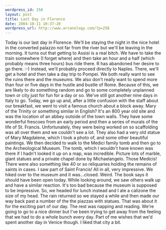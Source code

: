 ```yaml
--- 
wordpress_id: 258
layout: post
title: Last Day in Florence
date: 2004-10-11 10:37:20
wordpress_url: http://www.arcanology.com/?p=258
---
```

Today is our last day in Florence. We'll be staying the night in the nice hotel in the converted palazzo not far from the river but we'll be leaving in the morning. It turns out that getting to Assisi is a real bitch. We have to take the train somewhere (I forget where) and then take an hour and a half (which probably means three hours) bus ride there. R has abandoned her desire to go there. :-) Instead, we'll probably proceed directly to Naples. There, we'll get a hotel and then take a day trip to Pompei. We both really want to see the ruins there and the museums. We also don't really want to spend more than four or five days in the hustle and bustle of Rome. Because of this, we are likely to do something random and go to some completely unplanned town or city just for fun for a day or so. We've still got another nine days in Italy to go. Today, we go up and, after a little confusion with the staff about our breakfast, we went to visit a famous church about a block away. Mary of the Trinity or something similar in English? It's an 800 year old site and was the location of an abbey outside of the town walls. They have some wonderful frescoes from an early period and then a series of murals of the life of St. Francis. Unfortunately, they were being worked on so scaffolding was all over them and we couldn't see a lot. They also had a very old statue of Mary Magdalene, which I took a photo of, and some other beautiful paintings. We then decided to walk to the Medici family tomb and then go to the Archeological Museum. The tomb, which I wouldn't have known was there if I hadn't looked it up on a map, was incredible. Picture lots of marble, giant statues and a private chapel done by Michaelangelo. Those Medicis! There were also something like 40 or so reliquaries holding the remains of saints in cases. I saw part of Saint Francis! All in all, very impressive. We hiked over to the museum and it was...closed. Weird. The book says it should have been open today. While looking around, we saw others walk up and have a similar reaction. It's too bad because the museum is supposed to be impressive. So, we headed for lunch instead and I ate a calizone the size of my head. The rain returned so we stayed a while and then made our way back past a number of the the piazzas with statues. That was about it for the exciting part of our day. The rest was napping and reading. We're going to go to a nice dinner but I've been trying to get away from the feeling that we had to do a whole bunch every day. Part of me wishes that we'd spent another day in Venice though. I liked that city a bit.